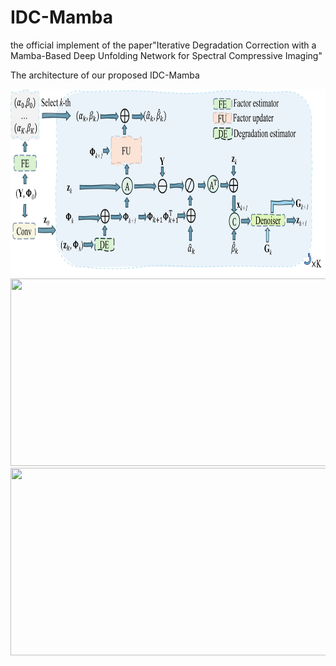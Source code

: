 # IDC-Mamba
the official implement of the paper"Iterative Degradation Correction with a Mamba-Based Deep Unfolding Network for Spectral Compressive Imaging"

The architecture of our proposed IDC-Mamba
<div align=center>
<img src="https://github.com/liu-lei98/IDC-Mamba/blob/main/Figures/overall.png"  width = "700" height = "300"  alt="">
</div>

<div align=center>
<img src="https://github.com/liu-lei98/IDC-Mamba/tree/main/Figures/denoiser.png" width = "700" height = "300" alt="">
</div>

<div align=center>
<img src="https://github.com/liu-lei98/IDC-Mamba/tree/main/Figures/vis1.png"  width = "700" height = "300" alt="">
</div>
